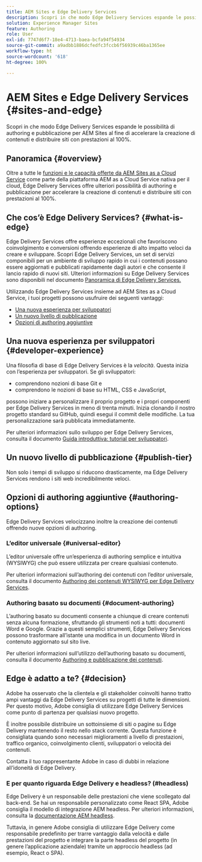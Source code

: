 ```yaml
---
title: AEM Sites e Edge Delivery Services
description: Scopri in che modo Edge Delivery Services espande le possibilità di authoring e pubblicazione per AEM Sites al fine di accelerare la creazione di contenuti e distribuire siti con prestazioni al 100%.
solution: Experience Manager Sites
feature: Authoring
role: User
exl-id: 7747d6f7-18e4-4713-baea-bcfa94f54934
source-git-commit: a9adbb1886dcfedfc3fccb6f56939c46ba1365ee
workflow-type: ht
source-wordcount: '618'
ht-degree: 100%

---
```


# AEM Sites e Edge Delivery Services {#sites-and-edge}

Scopri in che modo Edge Delivery Services espande le possibilità di authoring e pubblicazione per AEM Sites al fine di accelerare la creazione di contenuti e distribuire siti con prestazioni al 100%.

## Panoramica {#overview}

Oltre a tutte le [funzioni e le capacità offerte da AEM Sites as a Cloud Service](/help/sites-cloud/sites-cloud-changes.md) come parte della piattaforma AEM as a Cloud Service nativa per il cloud, Edge Delivery Services offre ulteriori possibilità di authoring e pubblicazione per accelerare la creazione di contenuti e distribuire siti con prestazioni al 100%.

## Che cos’è Edge Delivery Services? {#what-is-edge}

Edge Delivery Services offre esperienze eccezionali che favoriscono coinvolgimento e conversioni offrendo esperienze di alto impatto veloci da creare e sviluppare. Scopri Edge Delivery Services, un set di servizi componibili per un ambiente di sviluppo rapido in cui i contenuti possano essere aggiornati e pubblicati rapidamente dagli autori e che consente il lancio rapido di nuovi siti. Ulteriori informazioni su Edge Delivery Services sono disponibili nel documento [Panoramica di Edge Delivery Services.](/help/edge/overview.md)

Utilizzando Edge Delivery Services insieme ad AEM Sites as a Cloud Service, i tuoi progetti possono usufruire dei seguenti vantaggi:

* [Una nuova esperienza per sviluppatori](#developer-experience)
* [Un nuovo livello di pubblicazione](#publish-tier)
* [Opzioni di authoring aggiuntive](#authoring-options)

## Una nuova esperienza per sviluppatori {#developer-experience}

Una filosofia di base di Edge Delivery Services è la *velocità*. Questa inizia con l’esperienza per sviluppatori. Se gli sviluppatori:

* comprendono nozioni di base Git e
* comprendono le nozioni di base su HTML, CSS e JavaScript,

possono iniziare a personalizzare il proprio progetto e i propri componenti per Edge Delivery Services in meno di trenta minuti. Inizia clonando il nostro progetto standard su GitHub, quindi esegui il commit delle modifiche. La tua personalizzazione sarà pubblicata immediatamente.

Per ulteriori informazioni sullo sviluppo per Edge Delivery Services, consulta il documento [Guida introduttiva: tutorial per sviluppatori](https://www.aem.live/developer/tutorial).

## Un nuovo livello di pubblicazione {#publish-tier}

Non solo i tempi di sviluppo si riducono drasticamente, ma Edge Delivery Services rendono i siti web incredibilmente veloci.

## Opzioni di authoring aggiuntive {#authoring-options}

Edge Delivery Services velocizzano inoltre la creazione dei contenuti offrendo nuove opzioni di authoring.

### L’editor universale {#universal-editor}

L’editor universale offre un’esperienza di authoring semplice e intuitiva (WYSIWYG) che può essere utilizzata per creare qualsiasi contenuto.

Per ulteriori informazioni sull’authoring dei contenuti con l’editor universale, consulta il documento [Authoring dei contenuti WYSIWYG per Edge Delivery Services](/help/edge/wysiwyg-authoring/authoring.md).

### Authoring basato su documenti {#document-authoring}

L’authoring basato su documenti consente a chiunque di creare contenuti senza alcuna formazione, sfruttando gli strumenti noti a tutti: documenti Word e Google. Grazie a questi semplici strumenti, Edge Delivery Services possono trasformare all’istante una modifica in un documento Word in contenuto aggiornato sul sito live.

Per ulteriori informazioni sull’utilizzo dell’authoring basato su documenti, consulta il documento [Authoring e pubblicazione dei contenuti](https://www.aem.live/docs/authoring).

## Edge è adatto a te? {#decision}

Adobe ha osservato che la clientela e gli stakeholder coinvolti hanno tratto ampi vantaggi da Edge Delivery Services su progetti di tutte le dimensioni. Per questo motivo, Adobe consiglia di utilizzare Edge Delivery Services come punto di partenza per qualsiasi nuovo progetto.

È inoltre possibile distribuire un sottoinsieme di siti o pagine su Edge Delivery mantenendo il resto nello stack corrente. Questa funzione è consigliata quando sono necessari miglioramenti a livello di prestazioni, traffico organico, coinvolgimento clienti, sviluppatori o velocità dei contenuti.

Contatta il tuo rappresentante Adobe in caso di dubbi in relazione all’idoneità di Edge Delivery.

### E per quanto riguarda Edge Delivery e headless? (#headless)

Edge Delivery è un responsabile delle prestazioni che viene scollegato dal back-end. Se hai un responsabile personalizzato come React SPA, Adobe consiglia il modello di integrazione AEM headless. Per ulteriori informazioni, consulta la [documentazione AEM headless](/help/headless/introduction.md).

Tuttavia, in genere Adobe consiglia di utilizzare Edge Delivery come responsabile predefinito per trarre vantaggio dalla velocità e dalle prestazioni del progetto e integrare la parte headless del progetto (in genere l’applicazione aziendale) tramite un approccio headless (ad esempio, React o SPA).
